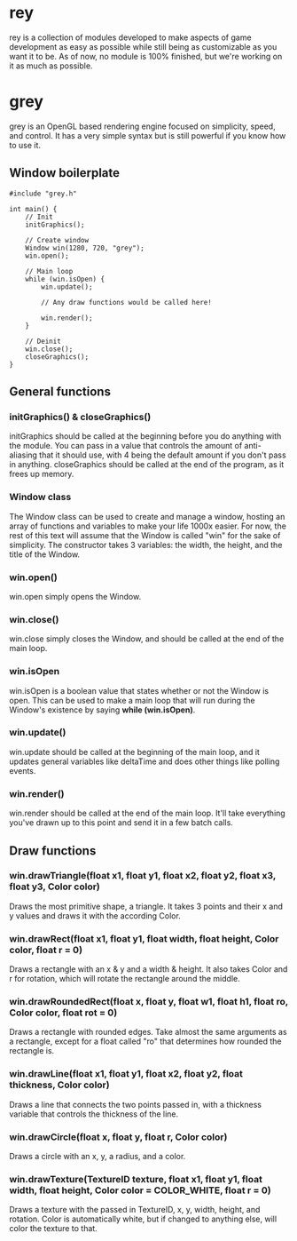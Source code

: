 # rey
rey is a collection of modules developed to make aspects of game development as easy as possible while still being as customizable as you want it to be. As of now, no module is 100% finished, but we're working on it as much as possible.

# grey
grey is an OpenGL based rendering engine focused on simplicity, speed, and control. It has a very simple syntax but is still powerful if you know how to use it.
## Window boilerplate

```
#include "grey.h"

int main() {
	// Init
	initGraphics();

	// Create window
	Window win(1280, 720, "grey");
	win.open();

	// Main loop
	while (win.isOpen) {
		win.update();
		
		// Any draw functions would be called here!

		win.render();
	}

	// Deinit
	win.close();
	closeGraphics();
}
```

## General functions
### initGraphics() & closeGraphics()
initGraphics should be called at the beginning before you do anything with the module. You can pass in a value that controls the amount of anti-aliasing that it should use, with 4 being the default amount if you don't pass in anything. closeGraphics should be called at the end of the program, as it frees up memory.
### Window class
The Window class can be used to create and manage a window, hosting an array of functions and variables to make your life 1000x easier. For now, the rest of this text will assume that the Window is called "win" for the sake of simplicity. The constructor takes 3 variables: the width, the height, and the title of the Window.
### win.open()
win.open simply opens the Window.
### win.close()
win.close simply closes the Window, and should be called at the end of the main loop.
### win.isOpen
win.isOpen is a boolean value that states whether or not the Window is open. This can be used to make a main loop that will run during the Window's existence by saying **while (win.isOpen)**.
### win.update()
win.update should be called at the beginning of the main loop, and it updates general variables like deltaTime and does other things like polling events.
### win.render()
win.render should be called at the end of the main loop. It'll take everything you've drawn up to this point and send it in a few batch calls.
## Draw functions
### win.drawTriangle(float x1, float y1, float x2, float y2, float x3, float y3, Color color)
Draws the most primitive shape, a triangle. It takes 3 points and their x and y values and draws it with the according Color.
### win.drawRect(float x1, float y1, float width, float height, Color color, float r = 0)
Draws a rectangle with an x & y and a width & height. It also takes Color and r for rotation, which will rotate the rectangle around the middle.
### win.drawRoundedRect(float x, float y, float w1, float h1, float ro, Color color, float rot = 0)
Draws a rectangle with rounded edges. Take almost the same arguments as a rectangle, except for a float called "ro" that determines how rounded the rectangle is.
### win.drawLine(float x1, float y1, float x2, float y2, float thickness, Color color)
Draws a line that connects the two points passed in, with a thickness variable that controls the thickness of the line.
### win.drawCircle(float x, float y, float r, Color color)
Draws a circle with an x, y, a radius, and a color.
### win.drawTexture(TextureID texture, float x1, float y1, float width, float height, Color color = COLOR_WHITE, float r = 0)
Draws a texture with the passed in TextureID, x, y, width, height, and rotation. Color is automatically white, but if changed to anything else, will color the texture to that.
